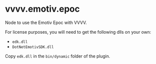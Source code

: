 vvvv.emotiv.epoc
================

Node to use the Emotiv Epoc with VVVV.

For license purposes, you will need to get the following dlls on your own:
* `edk.dll`
* `DotNetEmotivSDK.dll`

Copy `edk.dll` in the `bin/dynamic` folder of the plugin.